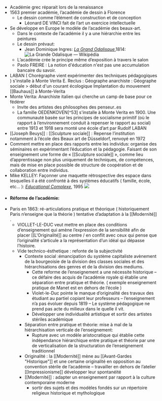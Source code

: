 - Académie grec réparait lors de la renaissance
- 1563 premier académie, l’académie de dessin à Florence
	- Le dessin comme l’élément de construction et de conception
		- Léonard DE VINCI fait de l’art un exercice intellectuelle
- Se développe en Europe le modèle de l’académie des beaux-art.
	- Dans le contexte de l’académie il y a une hiérarchie entre les peintures
	- Le dessin prévaut:
		- Jean Dominique Ingres: [*La Grand Odalisque*](https://fr.wikipedia.org/wiki/La_Grande_Odalisque),1814: ![La Grande Odalisque — Wikipédia](https://upload.wikimedia.org/wikipedia/commons/thumb/4/4a/Jean_Auguste_Dominique_Ingres%2C_La_Grande_Odalisque%2C_1814.jpg/1200px-Jean_Auguste_Dominique_Ingres%2C_La_Grande_Odalisque%2C_1814.jpg)
	- L’académie crée le principe même d’exposition à travers le salon
	- Paolo FREIRE : La notion d'éducation n'est pas une accumulation bancaire du savoir.
- LABAN ( Chorégraphe vient expérimenter des techniques pédagogiques ) s'installe à Monte Verita E. Reclus : Géographe anarchiste : Géographe sociale > début d'un courant écologique Implantation du mouvement [[Bauhaus]] à Monte-Verita
- Monte Verita: Anarchiste italien qui cherche un camp de base pour ce fédérer
	- Invite des artistes des philosophes des penseur..es
	- La famille OEDENKOVEN[^53] s'installe à Monte Verita en 1900. Une communauté basée sur les principes de socialisme primitif (où le rapport à l’environnement conduit à repenser le rapport au social) entre 1913 et 1918 sera monté une école d’art par Rudolf LABAN
- [[Joseph Beuys]] : [[Sculpture sociale]] : Repense l’institution notamment à l’école des Beaux art de Düsseldorf, renvoyé en 1972
- Comment mettre en place des rapports entre les individus: organise des séminaires en expérimentant l’éducation et la pédagogie. Faisant de son enseignement une forme de « [[Sculpture sociale]] », comme lieu d’apprentissage non plus uniquement de techniques, de compétences, mais de mise en place possible de structure de coopération et de collaboration entre individus.
- Mike KELLEY: Façonner une maquette rétrospective des espace dans lesquelles il a été confronté à des systèmes éducatifs ( famille, école, etc… ): [*Educational Complexe*](https://whitney.org/collection/works/10293), 1995 ![](https://whitneymedia.org/assets/artwork/10293/96_50_cropped.jpeg)
- #### <a name="__refheading___toc34406_3754709155"></a>Réforme de l’académie:
- Paris en 1863: ré-articulations pratique et théorique ( historiquement Paris n’enseigne que la théorie ) tentative d’adaptation à la [[Modernité]] .
	- VIOLLET-LE-DUC veut mettre en place des conditions d’enseignement qui amène l’expression de la sensibilité afin de placer [[L'Originalité]] au centre / en conflit avec ceux qui pense que l’originalité s’articule a la représentation d’un idéal qui dépasse l’histoire.
	- Vide technico-ésthetique : refonte de la subjectivité
		- Contexte social :émancipation du système capitaliste avènement de la bourgeoisie de la division des classes sociales et des hiérarchisations des genres et de la division des mediums.
			- Cette reforme de l’enseignement a une nécessite historique – ce défaire des acquis de l’académie royale qi établie une séparation entre pratique et théorie.  ( exemple enseignement pratique de Manet est en dehors de l’école )
			- Violet-le-Duc pointe le manque d’originalité des travaux des étudiant au partiel copiant leur professeurs – l’enseignement n’a pas évoluer depuis 1819 – Le système pédagogique ne prend pas acte du milieux dans le quelle il vit.
			- Développer une individualité artistique et sortir des artistes stériles académique
		- Séparation entre pratique et théorie: mise à mal de la hiérarchisation verticale de l’enseignement:
			- Rupture avec un modèle aristocratique qui établie cette indépendance hiérarchique entre pratique et théorie par une de verticalisation de la structuration de l’enseignement traditionnel
		- Originalité : la [[Modernité]] mène au [[Avant-Gardes "Historique"]] et une certaine originalité en opposition au convention stérile de l’académie – travailler en dehors de l’atelier [[Impressionisme]] développer leur spontanéité
		- [[Modernité]] : adapter un enseignement par rapport à la culture contemporaine moderne
			- sortir des sujets et des modèles fondés sur un répertoire religieux historique et mythologique